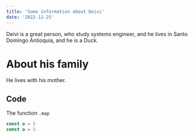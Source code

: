 ```yaml
---
title: 'Some information about Deivi'
date: '2022-11-25'
---
```


Deivi is a great person, who study systems engineer, and he lives in Santo Domingo Antioquia, and he is a Duck.

# About his family
He lives with his mother.

## Code
The function `.map`
```javascript
const a = 5
const a = 5
```
